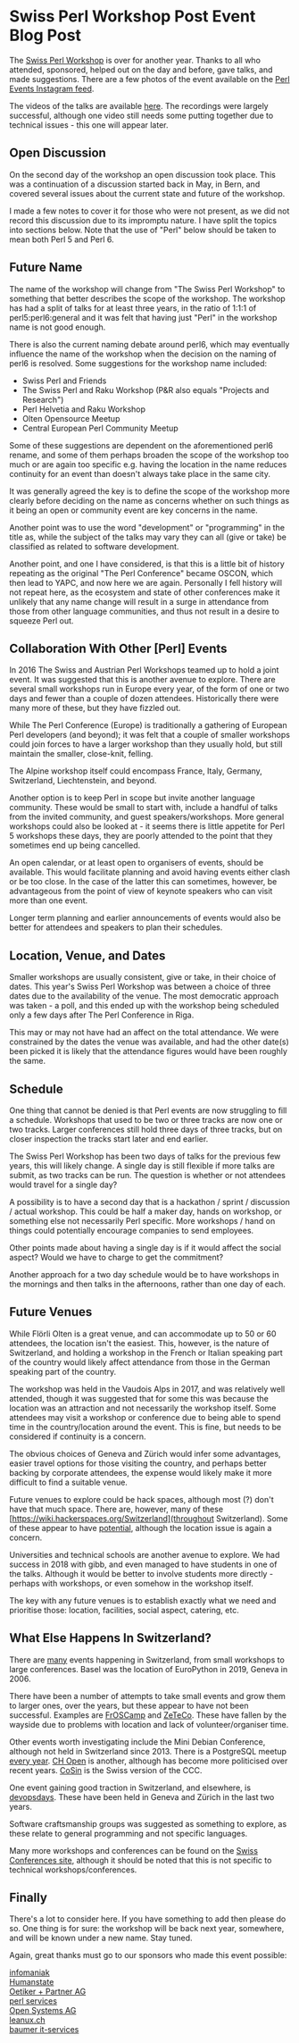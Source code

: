 # Swiss Perl Workshop Post Event Blog Post

The [Swiss Perl Workshop](http://act.perl-workshop.ch/spw2019/index.html) is over for another year. Thanks to all who attended, sponsored, helped out on the day and before, gave talks, and made suggestions. There are a few photos of the event available on the [Perl Events Instagram feed](https://www.swiss-conferences.com/conferences).

The videos of the talks are available [here](https://www.youtube.com/playlist?list=PLOOlhkMvt_o4y627mpaCGrO4ughSEeUgb). The recordings were largely successful, although one video still needs some putting together due to technical issues - this one will appear later.

## Open Discussion

On the second day of the workshop an open discussion took place. This was a continuation of a discussion started back in May, in Bern, and covered several issues about the current state and future of the workshop.

I made a few notes to cover it for those who were not present, as we did not record this discussion due to its impromptu nature. I have split the topics into sections below. Note that the use of "Perl" below should be taken to mean both Perl 5 and Perl 6.

## Future Name

The name of the workshop will change from "The Swiss Perl Workshop" to something that better describes the scope of the workshop. The workshop has had a split of talks for at least three years, in the ratio of 1:1:1 of perl5:perl6:general and it was felt that having just "Perl" in the workshop name is not good enough.

There is also the current naming debate around perl6, which may eventually influence the name of the workshop when the decision on the naming of perl6 is resolved. Some suggestions for the workshop name included:

- Swiss Perl and Friends
- The Swiss Perl and Raku Workshop (P&R also equals "Projects and Research")
- Perl Helvetia and Raku Workshop
- Olten Opensource Meetup
- Central European Perl Community Meetup

Some of these suggestions are dependent on the aforementioned perl6 rename, and some of them perhaps broaden the scope of the workshop too much or are again too specific e.g. having the location in the name reduces continuity for an event than doesn't always take place in the same city.

It was generally agreed the key is to define the scope of the workshop more clearly before deciding on the name as concerns whether on such things as it being an open or community event are key concerns in the name.

Another point was to use the word "development" or "programming" in the title as, while the subject of the talks may vary they can all (give or take) be classified as related to software development.

Another point, and one I have considered, is that this is a little bit of history repeating as the original "The Perl Conference" became OSCON, which then lead to YAPC, and now here we are again. Personally I fell history will not repeat here, as the ecosystem and state of other conferences make it unlikely that any name change will result in a surge in attendance from those from other language communities, and thus not result in a desire to squeeze Perl out.

## Collaboration With Other [Perl] Events

In 2016 The Swiss and Austrian Perl Workshops teamed up to hold a joint event. It was suggested that this is another avenue to explore. There are several small workshops run in Europe every year, of the form of one or two days and fewer than a couple of dozen attendees. Historically there were many more of these, but they have fizzled out.

While The Perl Conference (Europe) is traditionally a gathering of European Perl developers (and beyond); it was felt that a couple of smaller workshops could join forces to have a larger workshop than they usually hold, but still maintain the smaller, close-knit, felling.

The Alpine workshop itself could encompass France, Italy, Germany, Switzerland, Liechtenstein, and beyond.

Another option is to keep Perl in scope but invite another language community. These would be small to start with, include a handful of talks from the invited community, and guest speakers/workshops. More general workshops could also be looked at - it seems there is little appetite for Perl 5 workshops these days, they are poorly attended to the point that they sometimes end up being cancelled.

An open calendar, or at least open to organisers of events, should be available. This would facilitate planning and avoid having events either clash or be too close. In the case of the latter this can sometimes, however, be advantageous from the point of view of keynote speakers who can visit more than one event.

Longer term planning and earlier announcements of events would also be better for attendees and speakers to plan their schedules.

## Location, Venue, and Dates

Smaller workshops are usually consistent, give or take, in their choice of dates. This year's Swiss Perl Workshop was between a choice of three dates due to the availability of the venue. The most democratic approach was taken - a poll, and this ended up with the workshop being scheduled only a few days after The Perl Conference in Riga.

This may or may not have had an affect on the total attendance. We were constrained by the dates the venue was available, and had the other date(s) been picked it is likely that the attendance figures would have been roughly the same.

## Schedule

One thing that cannot be denied is that Perl events are now struggling to fill a schedule. Workshops that used to be two or three tracks are now one or two tracks. Larger conferences still hold three days of three tracks, but on closer inspection the tracks start later and end earlier.

The Swiss Perl Workshop has been two days of talks for the previous few years, this will likely change. A single day is still flexible if more talks are submit, as two tracks can be run. The question is whether or not attendees would travel for a single day?

A possibility is to have a second day that is a hackathon / sprint / discussion / actual workshop. This could be half a maker day, hands on workshop, or something else not necessarily Perl specific. More workshops / hand on things could potentially encourage companies to send employees.

Other points made about having a single day is if it would affect the social aspect? Would we have to charge to get the commitment?

Another approach for a two day schedule would be to have workshops in the mornings and then talks in the afternoons, rather than one day of each.

## Future Venues

While Flörli Olten is a great venue, and can accommodate up to 50 or 60 attendees, the location isn't the easiest. This, however, is the nature of Switzerland, and holding a workshop in the French or Italian speaking part of the country would likely affect attendance from those in the German speaking part of the country.

The workshop was held in the Vaudois Alps in 2017, and was relatively well attended, though it was suggested that for some this was because the location was an attraction and not necessarily the workshop itself. Some attendees may visit a workshop or conference due to being able to spend time in the country/location around the event. This is fine, but needs to be considered if continuity is a concern.

The obvious choices of Geneva and Zürich would infer some advantages, easier travel options for those visiting the country, and perhaps better backing by corporate attendees, the expense would likely make it more difficult to find a suitable venue.

Future venues to explore could be hack spaces, although most (?) don't have that much space. There are, however, many of these [https://wiki.hackerspaces.org/Switzerland](throughout Switzerland). Some of these appear to have [potential](https://hack.digitalglarus.ch/hacking-and-living-in-hotel-diesbach.html), although the location issue is again a concern.

Universities and technical schools are another avenue to explore. We had success in 2018 with gibb, and even managed to have students in one of the talks. Although it would be better to involve students more directly - perhaps with workshops, or even somehow in the workshop itself.

The key with any future venues is to establish exactly what we need and prioritise those: location, facilities, social aspect, catering, etc.

## What Else Happens In Switzerland?

There are [many](https://www.meetup.com/find/events/tech/?allMeetups=false&radius=100&userFreeform=Z%C3%BCrich%2C+Switzerland&mcId=c1005076&change=yes&eventFilter=mysugg) events happening in Switzerland, from small workshops to large conferences. Basel was the location of EuroPython in 2019, Geneva in 2006.

There have been a number of attempts to take small events and grow them to larger ones, over the years, but these appear to have not been successful. Examples are [FrOSCamp](https://wiki.gnome.org/FrOSCamp) and [ZeTeCo](https://zeteco.ch). These have fallen by the wayside due to problems with location and lack of volunteer/organiser time.

Other events worth investigating include the Mini Debian Conference, although not held in Switzerland since 2013. There is a PostgreSQL meetup [every year](https://www.pgday.ch/2019/). [CH Open](https://www.ch-open.ch/) is another, although has become more politicised over recent years. [CoSin](https://www.cosin.ch/de/) is the Swiss version of the CCC.

One event gaining good traction in Switzerland, and elsewhere, is [devopsdays](https://devopsdays.org/). These have been held in Geneva and Zürich in the last two years.

Software craftsmanship groups was suggested as something to explore, as these relate to general programming and not specific languages.

Many more workshops and conferences can be found on the [Swiss Conferences site](https://www.swiss-conferences.com/conferences), although it should be noted that this is not specific to technical workshops/conferences.

## Finally

There's a lot to consider here. If you have something to add then please do so. One thing is for sure: the workshop will be back next year, somewhere, and will be known under a new name. Stay tuned.

Again, great thanks must go to our sponsors who made this event possible:

<a target="_blank" href="https://www.infomaniak.com">infomaniak</a><br />
<a target="_blank" href="https://www.humanstate.com/">Humanstate</a><br />
<a target="_blank" href="http://www.oetiker.ch/">Oetiker + Partner AG</a><br />
<a target="_blank" href="http://www.perl-services.de/">perl services</a><br />
<a target="_blank" href="https://www.open-systems.com/">Open Systems AG</a><br />
<a target="_blank" href="https://www.leanux.ch/">leanux.ch</a><br />
<a target="_blank" href="https://www.baumer-its.ch/">baumer it-services</a><br />
